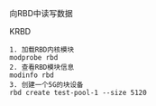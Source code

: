 向RBD中读写数据

KRBD

```
1. 加载RBD内核模块
modprobe rbd
2. 查看RBD模块信息
modinfo rbd
3. 创建一个5G的块设备
rbd create test-pool-1 --size 5120
```



